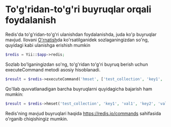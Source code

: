 To'g'ridan-to'g'ri buyruqlar orqali foydalanish
=======================

Redis'da to'g'ridan-to'g'ri ulanishdan foydalanishda, juda ko'p buyruqlar mavjud. 
Ilovani [O'rnatish](installation.md)da ko'rsatilganidek sozlaganingizdan so'ng, quyidagi kabi ulanishga erishish mumkin
```php
$redis = Yii::$app->redis;
```

Sozlab bo'lganingizdan so'ng, to'g'ridan to'g'ri buyruq berish uchun executeCommand metodi asosiy hisoblanadi.

```php
$result = $redis->executeCommand('hmset', ['test_collection', 'key1', 'val1', 'key2', 'val2']);
```

Qo'llab quvvatlanadigan barcha buyruqlarni quyidagicha bajarish ham mumkin:

```php
$result = $redis->hmset('test_collection', 'key1', 'val1', 'key2', 'val2');
```

Redis'ning mavjud buyruqlari haqida <https://redis.io/commands> sahifasida o'rganib chiqishingiz mumkin.
